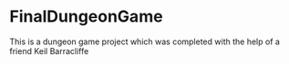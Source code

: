 # FinalDungeonGame
This is a dungeon game project which was completed with the help of a friend Keil Barracliffe

